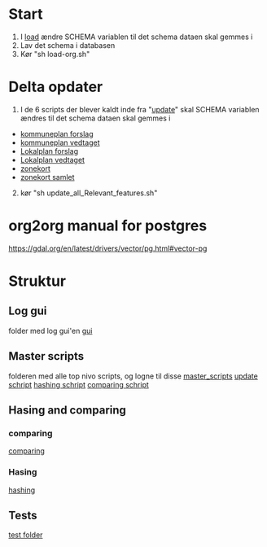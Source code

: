 # Start

1. I [load](load-org.sh) ændre SCHEMA variablen til det schema dataen skal gemmes i
2. Lav det schema i databasen
3. Kør "sh load-org.sh" 

# Delta opdater

1. I de 6 scripts der blever kaldt inde fra "[update](update_all_Relevant_features.sh)" skal SCHEMA variablen ændres til det schema dataen skal gemmes i
- [kommuneplan forslag](theme_pdk_kommuneplan_oversigt_forslag_v_update.sh)
- [kommuneplan vedtaget](theme_pdk_kommuneplan_oversigt_vedtaget_v_update.sh)
- [Lokalplan forslag](theme_pdk_lokalplan_forslag_v_update.sh)
- [Lokalplan vedtaget](theme_pdk_lokalplan_vedtaget_v_update.sh)
- [zonekort](theme_pdk_zonekort_v.sh)
- [zonekort samlet](theme_pdk_zonekort_samlet_v_update.sh)
2. kør "sh update_all_Relevant_features.sh" 

# org2org manual for postgres

https://gdal.org/en/latest/drivers/vector/pg.html#vector-pg


# Struktur
## Log gui
folder med log gui'en
[gui](flask_app/README.md)

## Master scripts
folderen med alle top nivo scripts, og logne til disse
[master_scripts](master_scripts)
[update schript](master_scripts/update/update_all_relevant_features.sh)
[hashing schript](master_scripts/hashing/hash_all_tables.sh)
[comparing schript](master_scripts/comparing/compare_all_tables_hash.sh)

## Hasing and comparing

### comparing
[comparing](hashing_and_comparing/comparing)

### Hasing
[hashing](hashing_and_comparing/hashing)

## Tests
[test folder](tests)
